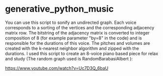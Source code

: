 # generative_python_music

You can use this script to sonify an undirected graph.
Each voice corresponds to a sorting of the vertices and the corresponding adjacency matrix row. The bitstring of the adjacency matrix is converted to 
integer composition of 8 (for example parameter "by=8" in the code) and is responsible for the durations of this voice. 
The pitches and volumes are created with the k-nearest neighbor algorithm and zipped with the durations. 
I used this script to create an 8-voice piano based piece for relax and study (The random graph used is RandomBarabasiAlbert ):

https://www.youtube.com/watch?v=Uc7D3Q_6baU


